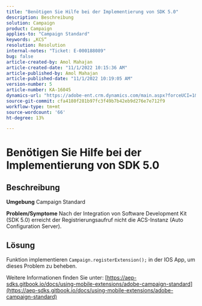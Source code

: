 ```yaml
---
title: "Benötigen Sie Hilfe bei der Implementierung von SDK 5.0"
description: Beschreibung
solution: Campaign
product: Campaign
applies-to: "Campaign Standard"
keywords: „KCS“
resolution: Resolution
internal-notes: "Ticket: E-000188089"
bug: false
article-created-by: Amol Mahajan
article-created-date: "11/1/2022 10:15:36 AM"
article-published-by: Amol Mahajan
article-published-date: "11/1/2022 10:19:05 AM"
version-number: 5
article-number: KA-16045
dynamics-url: "https://adobe-ent.crm.dynamics.com/main.aspx?forceUCI=1&pagetype=entityrecord&etn=knowledgearticle&id=5079b61d-ce59-ed11-9561-6045bd006a22"
source-git-commit: cfa4180f281b97fc3f49b7b42eb9d276e7e712f9
workflow-type: tm+mt
source-wordcount: '66'
ht-degree: 13%

---
```


# Benötigen Sie Hilfe bei der Implementierung von SDK 5.0

## Beschreibung

<b>Umgebung</b>
Campaign Standard


<b>Problem/Symptome</b>
Nach der Integration von Software Development Kit (SDK 5.0) erreicht der Registrierungsaufruf nicht die ACS-Instanz (Auto Configuration Server).


## Lösung


Funktion implementieren `Campaign.registerExtension();` in der IOS App, um dieses Problem zu beheben.

Weitere Informationen finden Sie unter: [https://aep-sdks.gitbook.io/docs/using-mobile-extensions/adobe-campaign-standard](https://aep-sdks.gitbook.io/docs/using-mobile-extensions/adobe-campaign-standard)
